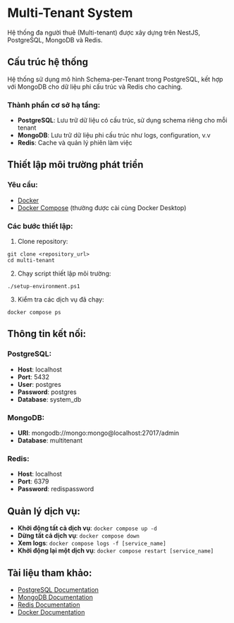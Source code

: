 # Multi-Tenant System

Hệ thống đa người thuê (Multi-tenant) được xây dựng trên NestJS, PostgreSQL, MongoDB và Redis.

## Cấu trúc hệ thống

Hệ thống sử dụng mô hình Schema-per-Tenant trong PostgreSQL, kết hợp với MongoDB cho dữ liệu phi cấu trúc và Redis cho caching.

### Thành phần cơ sở hạ tầng:

- **PostgreSQL**: Lưu trữ dữ liệu có cấu trúc, sử dụng schema riêng cho mỗi tenant
- **MongoDB**: Lưu trữ dữ liệu phi cấu trúc như logs, configuration, v.v
- **Redis**: Cache và quản lý phiên làm việc

## Thiết lập môi trường phát triển

### Yêu cầu:

- [Docker](https://www.docker.com/products/docker-desktop/)
- [Docker Compose](https://docs.docker.com/compose/install/) (thường được cài cùng Docker Desktop)

### Các bước thiết lập:

1. Clone repository:
```
git clone <repository_url>
cd multi-tenant
```

2. Chạy script thiết lập môi trường:
```
./setup-environment.ps1
```

3. Kiểm tra các dịch vụ đã chạy:
```
docker compose ps
```

## Thông tin kết nối:

### PostgreSQL:
- **Host**: localhost
- **Port**: 5432
- **User**: postgres
- **Password**: postgres
- **Database**: system_db

### MongoDB:
- **URI**: mongodb://mongo:mongo@localhost:27017/admin
- **Database**: multitenant

### Redis:
- **Host**: localhost
- **Port**: 6379
- **Password**: redispassword

## Quản lý dịch vụ:

- **Khởi động tất cả dịch vụ**: `docker compose up -d`
- **Dừng tất cả dịch vụ**: `docker compose down`
- **Xem logs**: `docker compose logs -f [service_name]`
- **Khởi động lại một dịch vụ**: `docker compose restart [service_name]`

## Tài liệu tham khảo:

- [PostgreSQL Documentation](https://www.postgresql.org/docs/)
- [MongoDB Documentation](https://docs.mongodb.com/)
- [Redis Documentation](https://redis.io/documentation)
- [Docker Documentation](https://docs.docker.com/)
